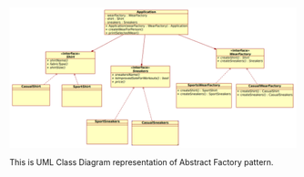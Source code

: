 ![alt text](https://github.com/AivazNurgaliev/patterns-implementation/blob/main/src/AbstractFactory/abstract_factory_uml.png?raw=true)

This is UML Class Diagram representation of Abstract Factory pattern.